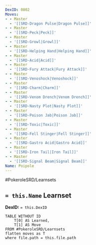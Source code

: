```yaml
---
DexID: 0802
Moves:
- - Master
  - '[[SRD-Dragon Pulse|Dragon Pulse]]'
- - Master
  - '[[SRD-Peck|Peck]]'
- - Master
  - '[[SRD-Growl|Growl]]'
- - Master
  - '[[SRD-Helping Hand|Helping Hand]]'
- - Master
  - '[[SRD-Acid|Acid]]'
- - Master
  - '[[SRD-Fury Attack|Fury Attack]]'
- - Master
  - '[[SRD-Venoshock|Venoshock]]'
- - Master
  - '[[SRD-Charm|Charm]]'
- - Master
  - '[[SRD-Venom Drench|Venom Drench]]'
- - Master
  - '[[SRD-Nasty Plot|Nasty Plot]]'
- - Master
  - '[[SRD-Poison Jab|Poison Jab]]'
- - Master
  - '[[SRD-Toxic|Toxic]]'
- - Master
  - '[[SRD-Fell Stinger|Fell Stinger]]'
- - Master
  - '[[SRD-Gastro Acid|Gastro Acid]]'
- - Master
  - '[[SRD-Iron Tail|Iron Tail]]'
- - Master
  - '[[SRD-Signal Beam|Signal Beam]]'
Name: Poipole
---
```


#PokeroleSRD/Learnsets

## `= this.Name` Learnset

**DexID:** `= this.DexID`

```dataview
TABLE WITHOUT ID
    T[0] AS Learned,
    T[1] AS Move
FROM #PokeroleSRD/Learnsets
flatten moves as T
where file.path = this.file.path
```
